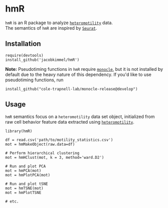 # hmR

`hmR` is an R package to analyze [`heteromotility`](https://github.com/cellgeometry/heteromotility) data.  
The semantics of `hmR` are inspired by [`Seurat`](https://github.com/satijalab/seurat).

## Installation 

```
require(devtools)
install_github('jacobkimmel/hmR')
```

**Note:** Pseudotiming functions in `hmR` require [`monocle`](http://cole-trapnell-lab.github.io/monocle-release/), but it is not installed by default due to the heavy nature of this dependency. If you'd like to use pseudotiming functions, run

```
install_github("cole-trapnell-lab/monocle-release@develop")
```

## Usage

`hmR` semantics focus on a `heteromotility` data set object, initialized from raw cell behavior feature data extracted using [`heteromotility`](https://github.com/cellgeometry/heteromotility).

```
library(hmR)

df = read.csv('path/to/motility_statistics.csv')
mot = hmMakeObject(raw.data=df)

# Perform hierarchical clustering
mot = hmHClust(mot, k = 3, method='ward.D2')

# Run and plot PCA
mot = hmPCA(mot)
mot = hmPlotPCA(mot)

# Run and plot tSNE
mot = hmTSNE(mot)
mot = hmPlotTSNE

# etc.
```
